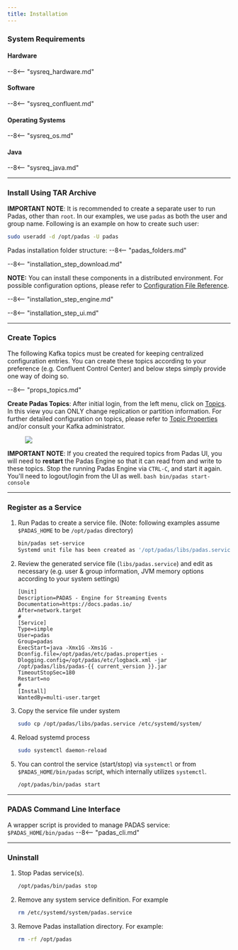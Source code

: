 ```yaml
---
title: Installation
---
```

### System Requirements

#### Hardware
--8<-- "sysreq_hardware.md"

#### Software
--8<-- "sysreq_confluent.md"

#### Operating Systems
--8<-- "sysreq_os.md"

#### Java
--8<-- "sysreq_java.md"

---

### Install Using TAR Archive

**IMPORTANT NOTE**: It is recommended to create a separate user to run Padas, other than `root`.  In our examples, we use `padas` as both the user and group name.  Following is an example on how to create such user:
```bash
sudo useradd -d /opt/padas -U padas
```

Padas installation folder structure:
--8<-- "padas_folders.md"

--8<-- "installation_step_download.md"

**NOTE:** You can install these components in a distributed environment.  For possible configuration options, please refer to [Configuration File Reference](config-reference.md).

--8<-- "installation_step_engine.md"

--8<-- "installation_step_ui.md"



---

### Create Topics
The following Kafka topics must be created for keeping centralized configuration entries. You can create these topics according to your preference (e.g. Confluent Control Center) and below steps simply provide one way of doing so.

--8<-- "props_topics.md"

**Create Padas Topics**: After initial login, from the left menu, click on [Topics](https://localhost:9000/topics).   In this view you can ONLY change replication or partition information.  For further detailed configuration on topics, please refer to [Topic Properties](admin-guide.md#topic-properties) and/or consult your Kafka administrator.

<figure markdown>
<p>
    <img src="../assets/img/padas_ui_topics_pre.png" class="w-50 img-fluid py-5">
</p>
</figure>

**IMPORTANT NOTE**: If you created the required topics from Padas UI, you will need to **restart** the Padas Engine so that it can read from and write to these topics.  Stop the running Padas Engine via `CTRL-C`, and start it again.  You'll need to logout/login from the UI as well.
    ```bash
    bin/padas start-console
    ```


---

### Register as a Service

1. Run Padas to create a service file. (Note: following examples assume `$PADAS_HOME` to be `/opt/padas` directory)
    ```bash
    bin/padas set-service
    Systemd unit file has been created as '/opt/padas/libs/padas.service'
    ```
2. Review the generated service file (`libs/padas.service`) and edit as necessary (e.g. user & group information, JVM memory options according to your system settings)
    ```properties
    [Unit]
    Description=PADAS - Engine for Streaming Events
    Documentation=https://docs.padas.io/
    After=network.target
    #
    [Service]
    Type=simple
    User=padas
    Group=padas
    ExecStart=java -Xmx1G -Xms1G -Dconfig.file=/opt/padas/etc/padas.properties -Dlogging.config=/opt/padas/etc/logback.xml -jar /opt/padas/libs/padas-{{ current_version }}.jar
    TimeoutStopSec=180
    Restart=no
    #
    [Install]
    WantedBy=multi-user.target
    ```
3. Copy the service file under system
    ```bash
    sudo cp /opt/padas/libs/padas.service /etc/systemd/system/
    ```
4. Reload systemd process
    ```bash
    sudo systemctl daemon-reload
    ```
5. You can control the service (start/stop) via `systemctl` or from `$PADAS_HOME/bin/padas` script, which internally utilizes `systemctl`.
    ```bash
    /opt/padas/bin/padas start
    ```

---

### PADAS Command Line Interface
A wrapper script is provided to manage PADAS service: `$PADAS_HOME/bin/padas`
--8<-- "padas_cli.md"

---

### Uninstall

1. Stop Padas service(s).
    ```bash
    /opt/padas/bin/padas stop
    ```
2. Remove any system service definition.  For example
    ```bash
    rm /etc/systemd/system/padas.service
    ```
3. Remove Padas installation directory.  For example:
    ```sh
    rm -rf /opt/padas
    ```

